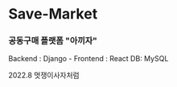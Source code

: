 # Save-Market
<h3> 공동구매 플랫폼 "아끼자" </h3>
Backend : Django - Frontend : React 
DB: MySQL

2022.8 멋쟁이사자처럼 
